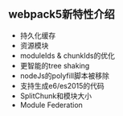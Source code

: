 ## webpack5新特性介绍 #

* 持久化缓存
* 资源模块
* moduleIds & chunkIds的优化
* 更智能的tree shaking
* nodeJs的polyfill脚本被移除
* 支持生成e6/es2015的代码
* SplitChunk和模块大小
* Module Federation